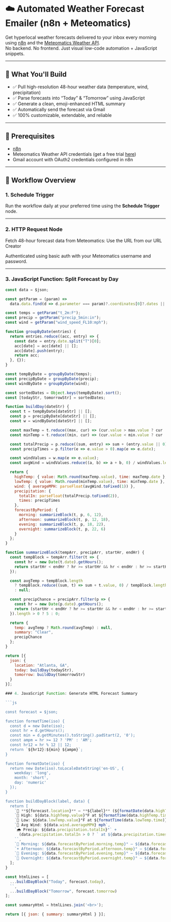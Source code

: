 # ☁️ Automated Weather Forecast Emailer (n8n + Meteomatics)

Get hyperlocal weather forecasts delivered to your inbox every morning using [n8n](https://n8n.io) and the [Meteomatics Weather API](https://www.meteomatics.com/en/api/).  
No backend. No frontend. Just visual low-code automation + JavaScript snippets.

---

## 🧱 What You'll Build

- ✅ Pull high-resolution 48-hour weather data (temperature, wind, precipitation)
- ✅ Parse forecasts into “Today” & “Tomorrow” using JavaScript
- ✅ Generate a clean, emoji-enhanced HTML summary
- ✅ Automatically send the forecast via Gmail
- ✅ 100% customizable, extendable, and reliable

---

## 🚀 Prerequisites

- [n8n](https://n8n.io) 
- Meteomatics Weather API credentials (get a free trial [here](https://www.meteomatics.com/en/api/))
- Gmail account with OAuth2 credentials configured in n8n

---

## 🧩 Workflow Overview

### 1. Schedule Trigger

Run the workflow daily at your preferred time using the **Schedule Trigger** node.

---

### 2. HTTP Request Node

Fetch 48-hour forecast data from Meteomatics:
Use the URL from our URL Creator



Authenticated using basic auth with your Meteomatics username and password.

---

### 3. JavaScript Function: Split Forecast by Day

```js
const data = $json;

const getParam = (param) =>
  data.data.find(d => d.parameter === param)?.coordinates[0]?.dates || [];

const temps = getParam("t_2m:F");
const precip = getParam("precip_5min:in");
const wind = getParam("wind_speed_FL10:mph");

function groupByDate(entries) {
  return entries.reduce((acc, entry) => {
    const date = entry.date.split("T")[0];
    acc[date] = acc[date] || [];
    acc[date].push(entry);
    return acc;
  }, {});
}

const tempByDate = groupByDate(temps);
const precipByDate = groupByDate(precip);
const windByDate = groupByDate(wind);

const sortedDates = Object.keys(tempByDate).sort();
const [todayStr, tomorrowStr] = sortedDates;

function buildDay(dateStr) {
  const t = tempByDate[dateStr] || [];
  const p = precipByDate[dateStr] || [];
  const w = windByDate[dateStr] || [];

  const maxTemp = t.reduce((max, cur) => (cur.value > max.value ? cur : max), t[0]);
  const minTemp = t.reduce((min, cur) => (cur.value < min.value ? cur : min), t[0]);

  const totalPrecip = p.reduce((sum, entry) => sum + (entry.value || 0), 0);
  const precipTimes = p.filter(e => e.value > 0).map(e => e.date);

  const windValues = w.map(e => e.value);
  const avgWind = windValues.reduce((a, b) => a + b, 0) / windValues.length;

  return {
    highTemp: { value: Math.round(maxTemp.value), time: maxTemp.date },
    lowTemp: { value: Math.round(minTemp.value), time: minTemp.date },
    wind: { averageMPH: parseFloat(avgWind.toFixed(1)) },
    precipitation: {
      totalIn: parseFloat(totalPrecip.toFixed(2)),
      times: precipTimes
    },
    forecastByPeriod: {
      morning: summarizeBlock(t, p, 6, 12),
      afternoon: summarizeBlock(t, p, 12, 18),
      evening: summarizeBlock(t, p, 18, 22),
      overnight: summarizeBlock(t, p, 22, 6)
    }
  };
}

function summarizeBlock(tempArr, precipArr, startHr, endHr) {
  const tempBlock = tempArr.filter(t => {
    const hr = new Date(t.date).getHours();
    return startHr < endHr ? hr >= startHr && hr < endHr : hr >= startHr || hr < endHr;
  });

  const avgTemp = tempBlock.length
    ? tempBlock.reduce((sum, t) => sum + t.value, 0) / tempBlock.length
    : null;

  const precipChance = precipArr.filter(p => {
    const hr = new Date(p.date).getHours();
    return (startHr < endHr ? hr >= startHr && hr < endHr : hr >= startHr || hr < endHr) && p.value > 0;
  }).length > 0 ? 5 : 0;

  return {
    temp: avgTemp ? Math.round(avgTemp) : null,
    summary: "Clear",
    precipChance
  };
}

return [{
  json: {
    location: "Atlanta, GA",
    today: buildDay(todayStr),
    tomorrow: buildDay(tomorrowStr)
  }
}];

### 4. JavaScript Function: Generate HTML Forecast Summary

```js

const forecast = $json;

function formatTime(iso) {
  const d = new Date(iso);
  const hr = d.getHours();
  const min = d.getMinutes().toString().padStart(2, '0');
  const ampm = hr >= 12 ? 'PM' : 'AM';
  const hr12 = hr % 12 || 12;
  return `${hr12}:${min} ${ampm}`;
}

function formatDate(iso) {
  return new Date(iso).toLocaleDateString('en-US', {
    weekday: 'long',
    month: 'short',
    day: 'numeric'
  });
}

function buildDayBlock(label, data) {
  return [
    `🎯 **${forecast.location}** — **${label}** (${formatDate(data.highTemp.time)})`,
    `🔺 High: ${data.highTemp.value}°F at ${formatTime(data.highTemp.time)}`,
    `🔻 Low: ${data.lowTemp.value}°F at ${formatTime(data.lowTemp.time)}`,
    `💨 Avg Wind: ${data.wind.averageMPH} mph`,
    `🌧️ Precip: ${data.precipitation.totalIn}"` + 
      (data.precipitation.totalIn > 0 ? ` at ${data.precipitation.times.map(formatTime).join(', ')}` : ' (None)'),
    ``,
    `🌅 Morning: ${data.forecastByPeriod.morning.temp}° — ${data.forecastByPeriod.morning.summary}`,
    `☀️ Afternoon: ${data.forecastByPeriod.afternoon.temp}° — ${data.forecastByPeriod.afternoon.summary}`,
    `🌇 Evening: ${data.forecastByPeriod.evening.temp}° — ${data.forecastByPeriod.evening.summary}`,
    `🌙 Overnight: ${data.forecastByPeriod.overnight.temp}° — ${data.forecastByPeriod.overnight.summary}`
  ];
}

const htmlLines = [
  ...buildDayBlock("Today", forecast.today),
  ``,
  ...buildDayBlock("Tomorrow", forecast.tomorrow)
];

const summaryHtml = htmlLines.join('<br>');

return [{ json: { summary: summaryHtml } }];

